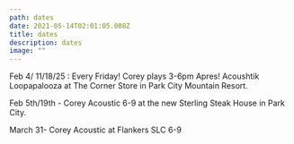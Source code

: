 ```yaml
---
path: dates
date: 2021-05-14T02:01:05.008Z
title: dates
description: dates
image: ""
---
```

Feb 4/ 11/18/25 : Every Friday! Corey plays 3-6pm Apres! Acoushtik Loopapalooza at The Corner Store in Park City Mountain Resort.  



Feb 5th/19th - Corey Acoustic 6-9 at the new Sterling Steak House in Park City. 

March 31- Corey Acoustic at Flankers SLC 6-9